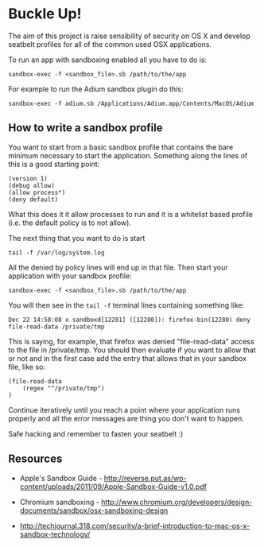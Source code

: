 # Buckle Up!
The aim of this project is raise sensibility of security on OS X
and develop seatbelt profiles for all of the common used OSX applications.

To run an app with sandboxing enabled all you have to do is:

    sandbox-exec -f <sandbox_file>.sb /path/to/the/app

For example to run the Adium sandbox plugin do this:

    sandbox-exec -f adium.sb /Applications/Adium.app/Contents/MacOS/Adium


## How to write a sandbox profile

You want to start from a basic sandbox profile that contains the bare minimum necessary to start the application. Something along the lines of this is a good starting point:

    (version 1)
    (debug allow)
    (allow process*)
    (deny default)

What this does it it allow processes to run and it is a whitelist based profile (i.e. the default policy is to not allow).

The next thing that you want to do is start

    tail -f /var/log/system.log

All the denied by policy lines will end up in that file. Then start your application with your sandbox profile:

    sandbox-exec -f <sandbox_file>.sb /path/to/the/app

You will then see in the `tail -f` terminal lines containing something like:

    Dec 22 14:58:08 x sandboxd[12281] ([12280]): firefox-bin(12280) deny file-read-data /private/tmp

This is saying, for example, that firefox was denied "file-read-data" access to the file in /private/tmp. You should then evaluate if you want to allow that or not and in the first case add the entry that allows that in your sandbox file, like so:

    (file-read-data
        (regex "^/private/tmp")
    )

Continue iteratively until you reach a point where your application runs properly and all the error messages are thing you don't want to happen.

Safe hacking and remember to fasten your seatbelt :)

## Resources

- Apple's Sandbox Guide - http://reverse.put.as/wp-content/uploads/2011/09/Apple-Sandbox-Guide-v1.0.pdf

- Chromium sandboxing - http://www.chromium.org/developers/design-documents/sandbox/osx-sandboxing-design

- http://techjournal.318.com/security/a-brief-introduction-to-mac-os-x-sandbox-technology/


